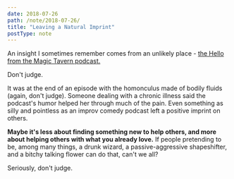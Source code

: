 ```yaml
---
date: 2018-07-26
path: /note/2018-07-26/
title: "Leaving a Natural Imprint"
postType: note
---
```


An insight I sometimes remember comes from an unlikely place - [the Hello from the Magic Tavern podcast.](https://hellofromthemagictavern.com/)

Don't judge.

It was at the end of an episode with the homonculus made of bodily fluids (again, don't judge). Someone dealing with a chronic illness said the podcast's humor helped her through much of the pain. Even something as silly and pointless as an improv comedy podcast left a positive imprint on others.

**Maybe it's less about finding something new to help others, and more about helping others with what you already love.** If people pretending to be, among many things, a drunk wizard, a passive-aggressive shapeshifter, and a bitchy talking flower can do that, can't we all?

Seriously, don't judge.
